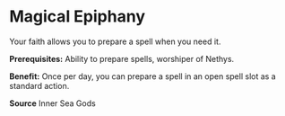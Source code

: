 ﻿---
cssclass: [feats]

---
# Magical Epiphany

Your faith allows you to prepare a spell when you need it.

**Prerequisites:** Ability to prepare spells, worshiper of Nethys.

**Benefit:** Once per day, you can prepare a spell in an open spell slot as a standard action.

**Source** Inner Sea Gods